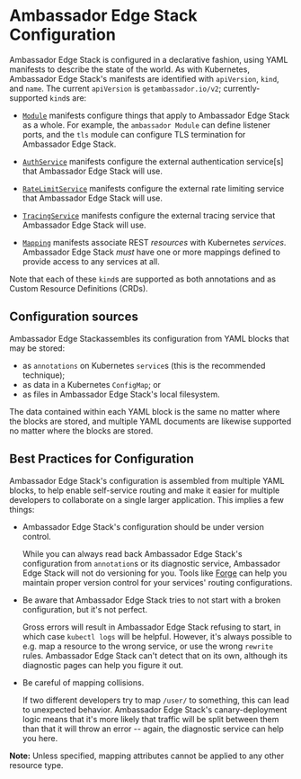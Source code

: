 # Ambassador Edge Stack Configuration

Ambassador Edge Stack is configured in a declarative fashion, using YAML manifests to describe the state of the world. As with Kubernetes, Ambassador Edge Stack's manifests are identified with `apiVersion`, `kind`, and `name`. The current `apiVersion` is `getambassador.io/v2`; currently-supported `kind`s are:

- [`Module`](/reference/modules) manifests configure things that apply to Ambassador Edge Stack as a whole. For example, the `ambassador Module` can define listener ports, and the `tls` module can configure TLS termination for Ambassador Edge Stack.

- [`AuthService`](/reference/services/auth-service) manifests configure the external authentication service[s] that Ambassador Edge Stack will use.

- [`RateLimitService`](/reference/services/rate-limit-service) manifests configure the external rate limiting service that Ambassador Edge Stack will use.

- [`TracingService`](/reference/services/tracing-service) manifests configure the external tracing service that Ambassador Edge Stack will use.

- [`Mapping`](/reference/mappings) manifests associate REST _resources_ with Kubernetes _services_. Ambassador Edge Stack _must_ have one or more mappings defined to provide access to any services at all.

Note that each of these `kind`s are supported as both annotations and as Custom Resource Definitions (CRDs).

## Configuration sources

Ambassador Edge Stackassembles its configuration from YAML blocks that may be stored:

- as `annotations` on Kubernetes `service`s (this is the recommended technique);
- as data in a Kubernetes `ConfigMap`; or
- as files in Ambassador Edge Stack's local filesystem.

The data contained within each YAML block is the same no matter where the blocks are stored, and multiple YAML documents are likewise supported no matter where the blocks are stored.

## Best Practices for Configuration

Ambassador Edge Stack's configuration is assembled from multiple YAML blocks, to help enable self-service routing and make it easier for multiple developers to collaborate on a single larger application. This implies a few things:

- Ambassador Edge Stack's configuration should be under version control.

    While you can always read back Ambassador Edge Stack's configuration from `annotation`s or its diagnostic service, Ambassador Edge Stack will not do versioning for you. Tools like [Forge](https://forge.sh) can help you maintain proper version control for your services' routing configurations.

- Be aware that Ambassador Edge Stack tries to not start with a broken configuration, but it's not perfect.

    Gross errors will result in Ambassador Edge Stack refusing to start, in which case `kubectl logs` will be helpful. However, it's always possible to e.g. map a resource to the wrong service, or use the wrong `rewrite` rules. Ambassador Edge Stack can't detect that on its own, although its diagnostic pages can help you figure it out.

- Be careful of mapping collisions.

    If two different developers try to map `/user/` to something, this can lead to unexpected behavior. Ambassador Edge Stack's canary-deployment logic means that it's more likely that traffic will be split between them than that it will throw an error -- again, the diagnostic service can help you here.
    
**Note:** Unless specified, mapping attributes cannot be applied to any other resource type.


